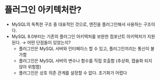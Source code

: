 # 플러그인 아키텍처란?

- MySQL의 독특한 구조 중 대표적인 것으로, 엔진을 플러그인해서 사용하는 구조이다.
- MySQL 8.0부터는 기존의 플러그인 아키텍처를 보완한 컴포넌트 아키텍처가 지원된다. → 어떤 단점들이 있었는지?
    - 플러그인은 MySQL 서버와 인터페이스 할 수 있고, 플러그인끼리는 통신이 불가함
    - 플러그인은 MySQL 서버의 변수나 함수를 직접 호출함 (추상화, 캡슐화 되지 않아 위험함)
    - 플러그인은 상호 의존 관계를 설정할 수 없다. 초기화가 어렵다